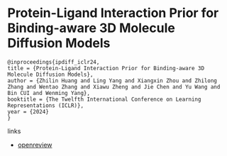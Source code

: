 # Protein-Ligand Interaction Prior for Binding-aware 3D Molecule Diffusion Models

```
@inproceedings{ipdiff_iclr24,
title = {Protein-Ligand Interaction Prior for Binding-aware 3D Molecule Diffusion Models},
author = {Zhilin Huang and Ling Yang and Xiangxin Zhou and Zhilong Zhang and Wentao Zhang and Xiawu Zheng and Jie Chen and Yu Wang and Bin CUI and Wenming Yang},
booktitle = {The Twelfth International Conference on Learning Representations (ICLR)},
year = {2024}
}
```

links
- [openreview](https://openreview.net/forum?id=qH9nrMNTIW)
